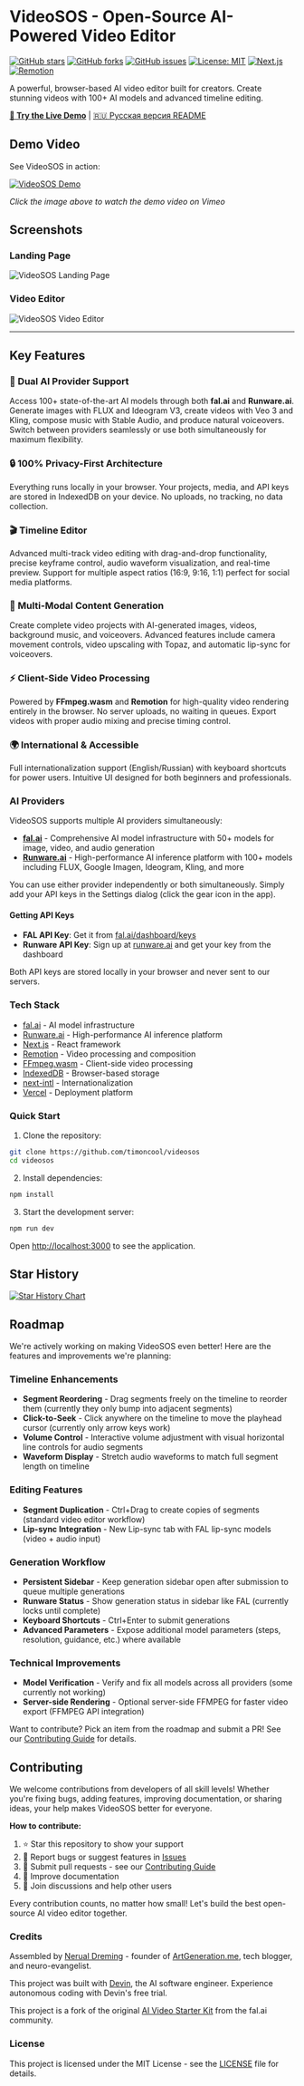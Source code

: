 # VideoSOS - Open-Source AI-Powered Video Editor

[![GitHub stars](https://img.shields.io/github/stars/timoncool/videosos?style=social)](https://github.com/timoncool/videosos/stargazers)
[![GitHub forks](https://img.shields.io/github/forks/timoncool/videosos?style=social)](https://github.com/timoncool/videosos/network/members)
[![GitHub issues](https://img.shields.io/github/issues/timoncool/videosos)](https://github.com/timoncool/videosos/issues)
[![License: MIT](https://img.shields.io/badge/License-MIT-yellow.svg)](https://opensource.org/licenses/MIT)
[![Next.js](https://img.shields.io/badge/Next.js-14-black)](https://nextjs.org)
[![Remotion](https://img.shields.io/badge/Remotion-latest-blue)](https://remotion.dev)

A powerful, browser-based AI video editor built for creators. Create stunning videos with 100+ AI models and advanced timeline editing.

**[🚀 Try the Live Demo](https://videosos.vercel.app/)** | [🇷🇺 Русская версия README](./README.ru.md)

## Demo Video

See VideoSOS in action:

[![VideoSOS Demo](https://vumbnail.com/1125412027.jpg)](https://vimeo.com/1125412027)

*Click the image above to watch the demo video on Vimeo*

## Screenshots

### Landing Page
![VideoSOS Landing Page](./public/screenshot-landing.png)

### Video Editor
![VideoSOS Video Editor](./public/screenshot-app.png)

---

## Key Features

### 🤖 Dual AI Provider Support
Access 100+ state-of-the-art AI models through both **fal.ai** and **Runware.ai**. Generate images with FLUX and Ideogram V3, create videos with Veo 3 and Kling, compose music with Stable Audio, and produce natural voiceovers. Switch between providers seamlessly or use both simultaneously for maximum flexibility.

### 🔒 100% Privacy-First Architecture
Everything runs locally in your browser. Your projects, media, and API keys are stored in IndexedDB on your device. No uploads, no tracking, no data collection.

### 🎬 Timeline Editor
Advanced multi-track video editing with drag-and-drop functionality, precise keyframe control, audio waveform visualization, and real-time preview. Support for multiple aspect ratios (16:9, 9:16, 1:1) perfect for social media platforms.

### 🎨 Multi-Modal Content Generation
Create complete video projects with AI-generated images, videos, background music, and voiceovers. Advanced features include camera movement controls, video upscaling with Topaz, and automatic lip-sync for voiceovers.

### ⚡ Client-Side Video Processing
Powered by **FFmpeg.wasm** and **Remotion** for high-quality video rendering entirely in the browser. No server uploads, no waiting in queues. Export videos with proper audio mixing and precise timing control.

### 🌍 International & Accessible
Full internationalization support (English/Russian) with keyboard shortcuts for power users. Intuitive UI designed for both beginners and professionals.

### AI Providers

VideoSOS supports multiple AI providers simultaneously:

- **[fal.ai](https://fal.ai)** - Comprehensive AI model infrastructure with 50+ models for image, video, and audio generation
- **[Runware.ai](https://runware.ai)** - High-performance AI inference platform with 100+ models including FLUX, Google Imagen, Ideogram, Kling, and more

You can use either provider independently or both simultaneously. Simply add your API keys in the Settings dialog (click the gear icon in the app).

#### Getting API Keys

- **FAL API Key**: Get it from [fal.ai/dashboard/keys](https://fal.ai/dashboard/keys)
- **Runware API Key**: Sign up at [runware.ai](https://runware.ai) and get your key from the dashboard

Both API keys are stored locally in your browser and never sent to our servers.

### Tech Stack

- [fal.ai](https://fal.ai) - AI model infrastructure
- [Runware.ai](https://runware.ai) - High-performance AI inference platform
- [Next.js](https://nextjs.org) - React framework
- [Remotion](https://remotion.dev) - Video processing and composition
- [FFmpeg.wasm](https://ffmpegwasm.netlify.app/) - Client-side video processing
- [IndexedDB](https://developer.mozilla.org/docs/Web/API/IndexedDB_API) - Browser-based storage
- [next-intl](https://next-intl-docs.vercel.app/) - Internationalization
- [Vercel](https://vercel.com) - Deployment platform

### Quick Start

1. Clone the repository:

```bash
git clone https://github.com/timoncool/videosos
cd videosos
```

2. Install dependencies:

```bash
npm install
```

3. Start the development server:

```bash
npm run dev
```

Open [http://localhost:3000](http://localhost:3000) to see the application.

## Star History

[![Star History Chart](https://api.star-history.com/svg?repos=timoncool/videosos&type=Date)](https://star-history.com/#timoncool/videosos&Date)

## Roadmap

We're actively working on making VideoSOS even better! Here are the features and improvements we're planning:

### Timeline Enhancements
- **Segment Reordering** - Drag segments freely on the timeline to reorder them (currently they only bump into adjacent segments)
- **Click-to-Seek** - Click anywhere on the timeline to move the playhead cursor (currently only arrow keys work)
- **Volume Control** - Interactive volume adjustment with visual horizontal line controls for audio segments
- **Waveform Display** - Stretch audio waveforms to match full segment length on timeline

### Editing Features
- **Segment Duplication** - Ctrl+Drag to create copies of segments (standard video editor workflow)
- **Lip-sync Integration** - New Lip-sync tab with FAL lip-sync models (video + audio input)

### Generation Workflow
- **Persistent Sidebar** - Keep generation sidebar open after submission to queue multiple generations
- **Runware Status** - Show generation status in sidebar like FAL (currently locks until complete)
- **Keyboard Shortcuts** - Ctrl+Enter to submit generations
- **Advanced Parameters** - Expose additional model parameters (steps, resolution, guidance, etc.) where available

### Technical Improvements
- **Model Verification** - Verify and fix all models across all providers (some currently not working)
- **Server-side Rendering** - Optional server-side FFMPEG for faster video export (FFMPEG API integration)

Want to contribute? Pick an item from the roadmap and submit a PR! See our [Contributing Guide](CONTRIBUTING.md) for details.

## Contributing

We welcome contributions from developers of all skill levels! Whether you're fixing bugs, adding features, improving documentation, or sharing ideas, your help makes VideoSOS better for everyone.

**How to contribute:**
1. ⭐ Star this repository to show your support
2. 🐛 Report bugs or suggest features in [Issues](https://github.com/timoncool/videosos/issues)
3. 🔧 Submit pull requests - see our [Contributing Guide](CONTRIBUTING.md)
4. 📖 Improve documentation
5. 💬 Join discussions and help other users

Every contribution counts, no matter how small! Let's build the best open-source AI video editor together.

### Credits

Assembled by [Nerual Dreming](https://t.me/nerual_dreming) - founder of [ArtGeneration.me](https://artgeneration.me/), tech blogger, and neuro-evangelist.

This project was built with [Devin](https://app.devin.ai/invite/fdc44857a73c4afea4c0763e67c7a2d2), the AI software engineer. Experience autonomous coding with Devin's free trial.

This project is a fork of the original [AI Video Starter Kit](https://github.com/fal-ai-community/video-starter-kit) from the fal.ai community.

### License

This project is licensed under the MIT License - see the [LICENSE](LICENSE) file for details.
